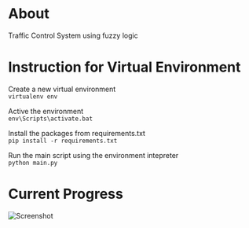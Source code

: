 # About
Traffic Control System using fuzzy logic

# Instruction for Virtual Environment
Create a new virtual environment  
`virtualenv env`

Active the environment  
`env\Scripts\activate.bat`

Install the packages from requirements.txt  
`pip install -r requirements.txt`

Run the main script using the environment intepreter  
`python main.py`

# Current Progress
![Screenshot](https://github.com/ChiaJun03/traffic-fuzzy-control/blob/fuzzy_assignment/images/recording/demo.gif)
